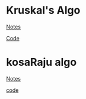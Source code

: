 # Kruskal's Algo
[Notes]( https://chatgpt.com/share/534c5eba-1e37-4086-9c8c-ef4cda302e53)

[Code](https://www.geeksforgeeks.org/problems/implementing-dijkstra-set-1-adjacency-matrix/1)


# kosaRaju algo

[Notes](https://takeuforward.org/graph/strongly-connected-components-kosarajus-algorithm-g-54/)

[code](https://www.geeksforgeeks.org/problems/strongly-connected-components-kosarajus-algo/1?page=1&status=unsolved&sprint=ca8ae412173dbd8346c26a0295d098fd&sortBy=submissions)